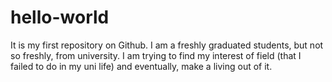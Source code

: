 # hello-world
It is my first repository on Github.
I am a freshly graduated students, but not so freshly, from university. I am trying to find my interest of field (that I failed to do in my uni life) and eventually, make a living out of it. 

